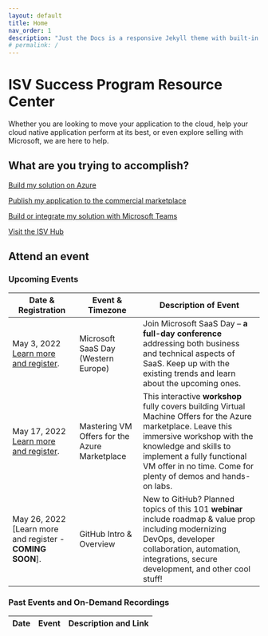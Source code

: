 ```yaml
---
layout: default
title: Home
nav_order: 1
description: "Just the Docs is a responsive Jekyll theme with built-in search that is easily customizable and hosted on GitHub Pages."
# permalink: /
---
```


# ISV Success Program Resource Center

Whether you are looking to move your application to the cloud, help your cloud native application perform at its best, or even explore selling with Microsoft, we are here to help. 

## What are you trying to accomplish?

[Build my solution on Azure](./azure)

[Publish my application to the commercial marketplace](./marketplace)

[Build or integrate my solution with Microsoft Teams](./teams)

[Visit the ISV Hub](https://www.microsoft.com/isv)

## Attend an event
### Upcoming Events


Date & Registration | Event & Timezone | Description of Event
------------ | ------------- | -------------
May 3, 2022 [Learn more and register](https://info.microsoft.com/WE-ISVRECRUIT-CATALOG-FY22-03Mar-21-Microsoft-SaaS-Day-Business-Track-SRDEM107769_Catalog-Display-Page.html). | Microsoft SaaS Day (Western Europe) | Join Microsoft SaaS Day – **a full-day conference** addressing both business and technical aspects of SaaS. Keep up with the existing trends and learn about the upcoming ones.
May 17, 2022 [Learn more and register](https://microsoftcloudpartner.eventbuilder.com/event/58839?Source=OFT). | Mastering VM Offers for the Azure Marketplace | This interactive **workshop** fully covers building Virtual Machine Offers for the Azure marketplace. Leave this immersive workshop with the knowledge and skills to implement a fully functional VM offer in no time. Come for plenty of demos and hands-on labs.
May 26, 2022 [Learn more and register - **COMING SOON**]. | GitHub Intro & Overview | New to GitHub? Planned topics of this 101 **webinar** include roadmap & value prop including modernizing DevOps, developer collaboration, automation, integrations, secure development, and other cool stuff!

### Past Events and On-Demand Recordings

Date | Event | Description and Link
------------ | ------------- | -------------

